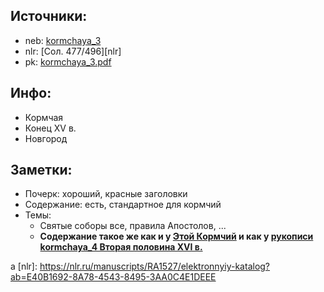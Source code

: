 ## Источники:

* neb: [kormchaya_3][neb]
* nlr: [Сол. 477/496][nlr]
* pk: [kormchaya_3.pdf][pk]

## Инфо:

* Кормчая
* Конец XV в.
* Новгород

## Заметки:

* Почерк: хороший, красные заголовки
* Содержание: есть, стандартное для кормчий
* Темы:
    * Святые соборы все, правила Апостолов, ...
    * **Содержание такое же как и у [Этой Кормчий][f_304i_206]
      и как у [рукописи kormchaya_4 Вторая половина XVI в.][kormchaya_4]**

[neb]: https://kp.rusneb.ru/item/material/kormchaya-3
а
[nlr]: https://nlr.ru/manuscripts/RA1527/elektronnyiy-katalog?ab=E40B1692-8A78-4543-8495-3AA0C4E1DEEE

[pk]: ../../../../../pravoslavie/canons/kormchij/kormchaya_3.pdf


[f_304i_206]: ../../rsl/rsl304_i/f_304i_206.md

[kormchaya_4]: kormchaya_4.md





